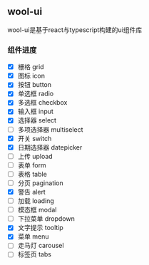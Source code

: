 ## wool-ui
wool-ui是基于react与typescript构建的ui组件库

### 组件进度
- [x] 栅格 grid
- [x] 图标 icon
- [x] 按钮 button
- [x] 单选框 radio
- [x] 多选框 checkbox
- [x] 输入框 input
- [x] 选择器 select
- [ ] 多项选择器 multiselect
- [x] 开关 switch 
- [x] 日期选择器 datepicker
- [ ] 上传 upload
- [ ] 表单 form
- [ ] 表格 table
- [ ] 分页 pagination
- [x] 警告 alert
- [ ] 加载 loading
- [ ] 模态框 modal
- [ ] 下拉菜单 dropdown
- [x] 文字提示 tooltip
- [x] 菜单 menu
- [ ] 走马灯 carousel
- [ ] 标签页 tabs